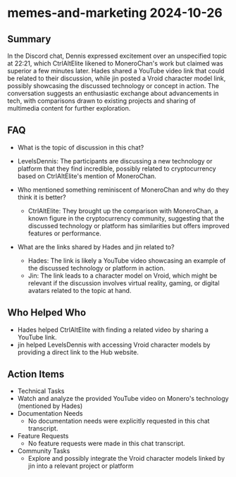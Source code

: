 # memes-and-marketing 2024-10-26

## Summary

In the Discord chat, Dennis expressed excitement over an unspecified topic at 22:21, which CtrlAltElite likened to
MoneroChan's work but claimed was superior a few minutes later. Hades shared a YouTube video link that could be related
to their discussion, while jin posted a Vroid character model link, possibly showcasing the discussed technology or
concept in action. The conversation suggests an enthusiastic exchange about advancements in tech, with comparisons drawn
to existing projects and sharing of multimedia content for further exploration.

## FAQ

- What is the topic of discussion in this chat?
- LevelsDennis: The participants are discussing a new technology or platform that they find incredible, possibly related
  to cryptocurrency based on CtrlAltElite's mention of MoneroChan.

- Who mentioned something reminiscent of MoneroChan and why do they think it is better?

    - CtrlAltElite: They brought up the comparison with MoneroChan, a known figure in the cryptocurrency community,
      suggesting that the discussed technology or platform has similarities but offers improved features or performance.

- What are the links shared by Hades and jin related to?
    - Hades: The link is likely a YouTube video showcasing an example of the discussed technology or platform in action.
    - Jin: The link leads to a character model on Vroid, which might be relevant if the discussion involves virtual
      reality, gaming, or digital avatars related to the topic at hand.

## Who Helped Who

- Hades helped CtrlAltElite with finding a related video by sharing a YouTube link.
- jin helped LevelsDennis with accessing Vroid character models by providing a direct link to the Hub website.

## Action Items

- Technical Tasks
- Watch and analyze the provided YouTube video on Monero's technology (mentioned by Hades)
- Documentation Needs
    - No documentation needs were explicitly requested in this chat transcript.
- Feature Requests
    - No feature requests were made in this chat transcript.
- Community Tasks
    - Explore and possibly integrate the Vroid character models linked by jin into a relevant project or platform
